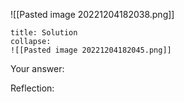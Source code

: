 
![[Pasted image 20221204182038.png]]

```ad-note
title: Solution
collapse:
![[Pasted image 20221204182045.png]]

```

Your answer:

Reflection:
